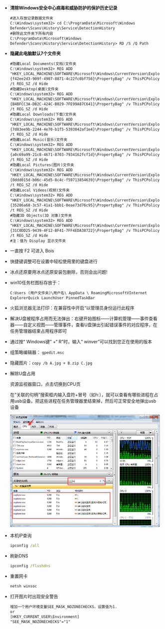 + **清除Windows安全中心病毒和威胁防护的保护历史记录**
  
  ```
  #进入存放记录数据文件夹
  C:\Windows\system32> cd C:\ProgramData\Microsoft\Windows Defender\Scans\History\Service\DetectionHistory
  #删除此文件夹下所有内容
  C:\ProgramData\Microsoft\Windows Defender\Scans\History\Service\DetectionHistory> RD /S /Q Path
  ```

+ **隐藏此电脑默认7个文件夹**
  
  ```
  #隐藏Local Documents(文档)文件夹
  C:\Windows\system32> REG ADD "HKEY_LOCAL_MACHINE\SOFTWARE\Microsoft\Windows\CurrentVersion\Explorer\FolderDescriptions\{f42ee2d3-909f-4907-8871-4c22fc0bf756}\PropertyBag" /v ThisPCPolicy /t REG_SZ /d Hide
  #隐藏Desktop(桌面)文件夹
  C:\Windows\system32> REG ADD "HKEY_LOCAL_MACHINE\SOFTWARE\Microsoft\Windows\CurrentVersion\Explorer\FolderDescriptions\{B4BFCC3A-DB2C-424C-B029-7FE99A87C641}\PropertyBag" /v ThisPCPolicy /t REG_SZ /d Hide
  #隐藏Local Downloads(下载)文件夹
  C:\Windows\system32> REG ADD "HKEY_LOCAL_MACHINE\SOFTWARE\Microsoft\Windows\CurrentVersion\Explorer\FolderDescriptions\{7d83ee9b-2244-4e70-b1f5-5393042af1e4}\PropertyBag" /v ThisPCPolicy /t REG_SZ /d Hide
  #隐藏Local Music(音乐)文件夹
  C:\Windows\system32> REG ADD "HKEY_LOCAL_MACHINE\SOFTWARE\Microsoft\Windows\CurrentVersion\Explorer\FolderDescriptions\{a0c69a99-21c8-4671-8703-7934162fcf1d}\PropertyBag" /v ThisPCPolicy /t REG_SZ /d Hide
  #隐藏Local Pictures(图片)文件夹
  C:\Windows\system32> REG ADD "HKEY_LOCAL_MACHINE\SOFTWARE\Microsoft\Windows\CurrentVersion\Explorer\FolderDescriptions\{0ddd015d-b06c-45d5-8c4c-f59713854639}\PropertyBag" /v ThisPCPolicy /t REG_SZ /d Hide
  #隐藏Local Videos(视频)文件夹
  C:\Windows\system32> REG ADD "HKEY_LOCAL_MACHINE\SOFTWARE\Microsoft\Windows\CurrentVersion\Explorer\FolderDescriptions\{35286a68-3c57-41a1-bbb1-0eae73d76c95}\PropertyBag" /v ThisPCPolicy /t REG_SZ /d Hide
  #隐藏3D Objects(3D 对象)文件夹
  C:\Windows\system32> REG ADD "HKEY_LOCAL_MACHINE\SOFTWARE\Microsoft\Windows\CurrentVersion\Explorer\FolderDescriptions\{31C0DD25-9439-4F12-BF41-7FF4EDA38722}\PropertyBag" /v ThisPCPolicy /t REG_SZ /d Hide
  #注：值为 Display 显示文件夹
  ```

+ 一直按 F2 可进入 Bois

+ 快捷键调整可在设置中轻松使用里的键盘进行

+ 冰点还原要用冰点还原安装包删除，否则会出问题!

+ win10任务栏图标存放于：
  
  ```
  C:Users (用户文件夹)\用户名\ AppData \ RoamingMicrosoftVInternet ExplorerQuick LaunchUser PinnedTaskBar
  ```

+ 火狐浏览器无法打印：在兼容性中开启“以管理员身份运行此程序

+ 解决U盘被程序占用而无法弹出：右键开始图标——计算机管理——事件查看器——自定义视图——管理事件，查看U盘弹出引起错误事件的对应程序，在任务管理器结束占用程序即可

+ 通过按“ Windows键” +“ R”时，输入“ winver”可以找到您正在使用的版本

+ 组策略编辑器： `gpedit.msc`

+ 隐藏图片：`copy /b A.jpg + B.zip C.jpg`

+ 解除U盘占用
  
   资源监视器窗口，点击切换到CPU页
  
  在“关联的句柄”搜索框内输入盘符+冒号（如h:），就可以查看有哪些进程在占用usb设备。把这些进程在任务管理器里结束掉，然后可正常安全地弹出usb设备
  
  <img title="" src="./assets/e197a8ce4ce35148b0cffc75b2de1d44ed97756e.png" alt="">

+ 本机IP查询
  
  ```cmd
  ipconfig /all
  ```

+ 刷新DNS
  
  ```cmd
  ipconfig /flushdns
  ```

+ 重置网卡
  
  ```cmd
  netsh winsoc
  ```

+ 打开图片时出现安全警告
  
  ```
  增加一个用户环境变量SEE_MASK_NOZONECHECKS，设置值为1.
  or
  [HKEY_CURRENT_USER\Environment]
  "SEE_MASK_NOZONECHECKS"="1"
  ```
